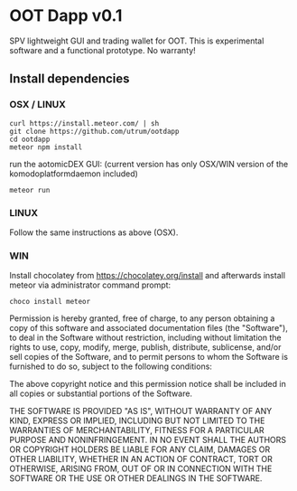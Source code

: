 # OOT Dapp v0.1

SPV lightweight GUI and trading wallet for OOT. This is experimental software and a functional
prototype. No warranty!


## Install dependencies

### OSX / LINUX

```
curl https://install.meteor.com/ | sh
git clone https://github.com/utrum/ootdapp
cd ootdapp
meteor npm install
```

run the aotomicDEX GUI: (current version has only OSX/WIN version of the komodoplatformdaemon included)
```
meteor run
```

### LINUX

Follow the same instructions as above (OSX).

### WIN

Install chocolatey from https://chocolatey.org/install and afterwards install meteor via administrator command prompt:

`choco install meteor`

Permission is hereby granted, free of charge, to any person obtaining a copy of this software and associated documentation files (the "Software"), to deal in the Software without restriction, including without limitation the rights to use, copy, modify, merge, publish, distribute, sublicense, and/or sell copies of the Software, and to permit persons to whom the Software is furnished to do so, subject to the following conditions:

The above copyright notice and this permission notice shall be included in all copies or substantial portions of the Software.

THE SOFTWARE IS PROVIDED "AS IS", WITHOUT WARRANTY OF ANY KIND, EXPRESS OR IMPLIED, INCLUDING BUT NOT LIMITED TO THE WARRANTIES OF MERCHANTABILITY, FITNESS FOR A PARTICULAR PURPOSE AND NONINFRINGEMENT. IN NO EVENT SHALL THE AUTHORS OR COPYRIGHT HOLDERS BE LIABLE FOR ANY CLAIM, DAMAGES OR OTHER LIABILITY, WHETHER IN AN ACTION OF CONTRACT, TORT OR OTHERWISE, ARISING FROM, OUT OF OR IN CONNECTION WITH THE SOFTWARE OR THE USE OR OTHER DEALINGS IN THE SOFTWARE.
